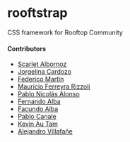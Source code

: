 # rooftstrap
CSS framework for Rooftop Community

#### Contributors

* [Scarlet Albornoz](https://github.com/smichelle05a)
* [Jorgelina Cardozo]()
* [Federico Martin]()
* [Mauricio Ferreyra Rizzoli]()
* [Pablo Nicolás Alonso](https://github.com/Alonso-Pablo)
* [Fernando Alba]()
* [Facundo Alba]()
* [Pablo Canale]()
* [Kevin Au Tam](https://github.com/kevin-dev71)
* [Alejandro Villafañe](https://github.com/alezvi)
